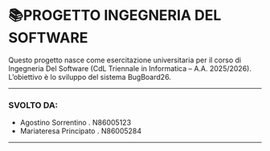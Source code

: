 # 📚PROGETTO INGEGNERIA DEL SOFTWARE
Questo progetto nasce come esercitazione universitaria per il corso di Ingegneria Del Software (CdL Triennale in Informatica – A.A. 2025/2026). L’obiettivo è lo sviluppo del sistema BugBoard26.

---

### SVOLTO DA:
- Agostino Sorrentino . N86005123
- Mariateresa Principato . N86005284

---
